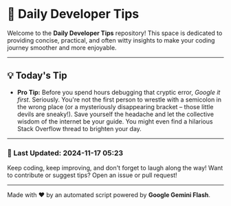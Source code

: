 
# 🌟 Daily Developer Tips

Welcome to the **Daily Developer Tips** repository! This space is dedicated to providing concise, practical, and often witty insights to make your coding journey smoother and more enjoyable.

---

## 💡 Today's Tip

- **Pro Tip:**  Before you spend hours debugging that cryptic error,  *Google it first*.  Seriously.  You're not the first person to wrestle with a semicolon in the wrong place (or a mysteriously disappearing bracket – those little devils are sneaky!).  Save yourself the headache and let the collective wisdom of the internet be your guide.  You might even find a hilarious Stack Overflow thread to brighten your day.

---

### 📅 Last Updated: 2024-11-17 05:23

Keep coding, keep improving, and don't forget to laugh along the way! Want to contribute or suggest tips? Open an issue or pull request!

---

Made with ❤️ by an automated script powered by **Google Gemini Flash**.
